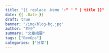 ```yaml
---
title: "{{ replace .Name "-" " " | title }}"
date: {{ .Date }}
draft: true
banner: "/img/blog-bg.jpg"
author: "刘征"
summary: "文章摘要"
tags: ["DevOps"]
categories: ["分享"]
---
```


